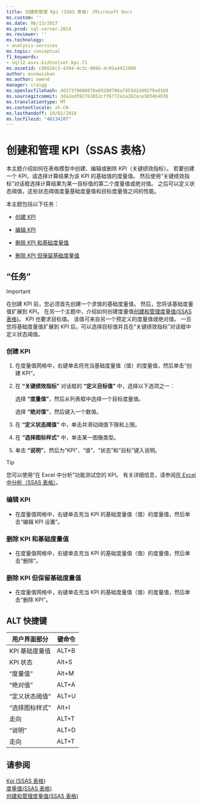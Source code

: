 ```yaml
---
title: 创建和管理 Kpi (SSAS 表格) |Microsoft Docs
ms.custom: ''
ms.date: 06/13/2017
ms.prod: sql-server-2014
ms.reviewer: ''
ms.technology:
- analysis-services
ms.topic: conceptual
f1_keywords:
- sql12.asvs.bidtoolset.kpi.f1
ms.assetid: c96026c2-4394-4c3c-986b-4c95a4421900
author: minewiskan
ms.author: owend
manager: craigg
ms.openlocfilehash: dd373f8080878a69200706a7d53d2dd92f9ad160
ms.sourcegitcommit: 3da2edf82763852cff6772a1a282ace3034b4936
ms.translationtype: MT
ms.contentlocale: zh-CN
ms.lasthandoff: 10/02/2018
ms.locfileid: "48134107"
---
```

# <a name="create-and-manage-kpis-ssas-tabular"></a>创建和管理 KPI（SSAS 表格）
  本主题介绍如何在表格模型中创建、编辑或删除 KPI（关键绩效指标）。 若要创建一个 KPI，请选择计算结果为该 KPI 的基础值的度量值。 然后使用“关键绩效指标”对话框选择计算结果为某一目标值的第二个度量值或绝对值。 之后可以定义状态阈值，这些状态阈值度量基础度量值和目标度量值之间的性能。  
  
 本主题包括以下任务：  
  
-   [创建 KPI](#bkmk_create_KPI)  
  
-   [编辑 KPI](#bkmk_edit_KPI)  
  
-   [删除 KPI 和基础度量值](#bkmk_delete)  
  
-   [删除 KPI 但保留基础度量值](#bkmk_delete_KPI)  
  
## <a name="tasks"></a>“任务”  
  
> [!IMPORTANT]  
>  在创建 KPI 前，您必须首先创建一个求值的基础度量值。 然后，您将该基础度量值扩展到 KPI。 在另一个主题中，介绍如何创建度量值[创建和管理度量值&#40;SSAS 表格&#41;](measures-ssas-tabular.md)。 KPI 也要求目标值。 该值可来自另一个预定义的度量值或绝对值。 一旦您将基础度量值扩展到 KPI 后，可以选择目标值并且在“关键绩效指标”对话框中定义状态阈值。  
  
###  <a name="bkmk_create_KPI"></a> 创建 KPI  
  
1.  在度量值网格中，右键单击将充当基础度量值（值）的度量值，然后单击“创建 KPI”。  
  
2.  在 **“关键绩效指标”** 对话框的 **“定义目标值”** 中，选择以下选项之一：  
  
     选择 **“度量值”**，然后从列表框中选择一个目标度量值。  
  
     选择 **“绝对值”**，然后键入一个数值。  
  
3.  在 **“定义状态阈值”** 中，单击并滑动阈值下限和上限。  
  
4.  在 **“选择图标样式”** 中，单击某一图像类型。  
  
5.  单击 **“说明”**，然后为“KPI”、“值”、“状态”和“目标”键入说明。  
  
> [!TIP]  
>  您可以使用“在 Excel 中分析”功能测试您的 KPI。 有关详细信息，请参阅[在 Excel 中分析（SSAS 表格）](analyze-in-excel-ssas-tabular.md)。  
  
###  <a name="bkmk_edit_KPI"></a> 编辑 KPI  
  
-   在度量值网格中，右键单击充当 KPI 的基础度量值（值）的度量值，然后单击“编辑 KPI 设置”。  
  
###  <a name="bkmk_delete"></a> 删除 KPI 和基础度量值  
  
-   在度量值网格中，右键单击充当 KPI 的基础度量值（值）的度量值，然后单击“删除”。  
  
###  <a name="bkmk_delete_KPI"></a> 删除 KPI 但保留基础度量值  
  
-   在度量值网格中，右键单击充当 KPI 的基础度量值（值）的度量值，然后单击“删除 KPI”。  
  
## <a name="alt-shortcuts"></a>ALT 快捷键  
  
|用户界面部分|键命令|  
|----------------|-----------------|  
|KPI 基础度量值|ALT+B|  
|KPI 状态|Alt+S|  
|“度量值”|Alt+M|  
|“绝对值”|ALT+A|  
|“定义状态阈值”|ALT+U|  
|“选择图标样式”|Alt+I|  
|走向|ALT+T|  
|“说明”|ALT+D|  
|走向|ALT+T|  
  
## <a name="see-also"></a>请参阅  
 [Kpi &#40;SSAS 表格&#41;](kpis-ssas-tabular.md)   
 [度量值&#40;SSAS 表格&#41;](measures-ssas-tabular.md)   
 [创建和管理度量值&#40;SSAS 表格&#41;](create-and-manage-measures-ssas-tabular.md)  
  
  
